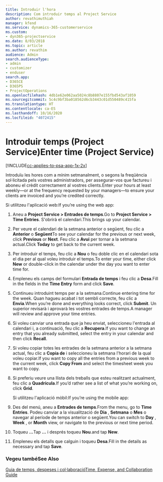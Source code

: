 ```yaml
---
title: Introduir l'hora
description: Com introduir temps al Project Service
author: revathimuthiah
manager: kfend
ms.service: dynamics-365-customerservice
ms.custom:
- dyn365-projectservice
ms.date: 8/03/2018
ms.topic: article
ms.author: revathim
audience: Admin
search.audienceType:
- admin
- customizer
- enduser
search.app:
- D365CE
- D365PS
- ProjectOperations
ms.openlocfilehash: 4db1e62e062aa5024c8b8807e155fbd543af1059
ms.sourcegitcommit: 5c4c9bf3ba018562d6cb3443c01d550489c415fa
ms.translationtype: HT
ms.contentlocale: ca-ES
ms.lasthandoff: 10/16/2020
ms.locfileid: "4072415"
---
```

# <a name="enter-time-project-service"></a><span data-ttu-id="396b5-103">Introduir temps (Project Service)</span><span class="sxs-lookup"><span data-stu-id="396b5-103">Enter time (Project Service)</span></span>

[!INCLUDE[cc-applies-to-psa-app-1x-2x](../includes/cc-applies-to-psa-app-1x-2x.md)]

<span data-ttu-id="396b5-104">Introduïu les hores com a mínim setmanalment, o segons la freqüència sol·licitada pels vostres administradors, per assegurar-vos que factureu i aboneu el crèdit correctament al vostres clients.</span><span class="sxs-lookup"><span data-stu-id="396b5-104">Enter your hours at least weekly—or at the frequency requested by your managers—to ensure your clients are invoiced and you’re credited correctly.</span></span>  
  
 <span data-ttu-id="396b5-105">Si utilitzeu l'aplicació web:</span><span class="sxs-lookup"><span data-stu-id="396b5-105">If you’re using the web app:</span></span>  
  
1. <span data-ttu-id="396b5-106">Aneu a **Project Service > Entrades de temps**.</span><span class="sxs-lookup"><span data-stu-id="396b5-106">Go to **Project Service > Time Entries**.</span></span> <span data-ttu-id="396b5-107">S'obrirà el calendari.</span><span class="sxs-lookup"><span data-stu-id="396b5-107">This brings up your calendar.</span></span>  
  
2. <span data-ttu-id="396b5-108">Per veure el calendari de la setmana anterior o següent, feu clic a **Anterior** o **Següent**</span><span class="sxs-lookup"><span data-stu-id="396b5-108">To see your calendar for the previous or next week, click **Previous** or **Next**.</span></span> <span data-ttu-id="396b5-109">Feu clic a **Avui** per tornar a la setmana actual.</span><span class="sxs-lookup"><span data-stu-id="396b5-109">Click **Today** to get back to the current week.</span></span>  
  
3. <span data-ttu-id="396b5-110">Per introduir el temps, feu clic a **Nou** o feu doble clic en el calendari sota el dia per al qual voleu introduir el temps.</span><span class="sxs-lookup"><span data-stu-id="396b5-110">To enter your time, either click **New** or double-click in the calendar under the day you want to enter time for.</span></span>  
  
4. <span data-ttu-id="396b5-111">Empleneu els camps del formulari **Entrada de temps** i feu clic a **Desa**.</span><span class="sxs-lookup"><span data-stu-id="396b5-111">Fill in the fields in the **Time Entry** form and click **Save**.</span></span>  
  
5. <span data-ttu-id="396b5-112">Continueu introduint temps per a la setmana.</span><span class="sxs-lookup"><span data-stu-id="396b5-112">Continue entering time for the week.</span></span> <span data-ttu-id="396b5-113">Quan hagueu acabat i tot sembli correcte, feu clic a **Envia**.</span><span class="sxs-lookup"><span data-stu-id="396b5-113">When you’re done and everything looks correct, click **Submit**.</span></span> <span data-ttu-id="396b5-114">Un superior revisarà i aprovarà les vostres entrades de temps.</span><span class="sxs-lookup"><span data-stu-id="396b5-114">A manager will review and approve your time entries.</span></span>  
  
6. <span data-ttu-id="396b5-115">Si voleu canviar una entrada que ja heu enviat, seleccioneu l'entrada al calendari i, a continuació, feu clic a **Recupera**.</span><span class="sxs-lookup"><span data-stu-id="396b5-115">If you want to change an entry that you already submitted, select the entry in your calendar and then click **Recall**.</span></span>  
  
7. <span data-ttu-id="396b5-116">Si voleu copiar totes les entrades de la setmana anterior a la setmana actual, feu clic a **Copia de** i seleccioneu la setmana l'horari de la qual voleu copiar.</span><span class="sxs-lookup"><span data-stu-id="396b5-116">If you want to copy all the entries from a previous week to the current week, click **Copy From** and select the timesheet week you want to copy.</span></span>  
  
8. <span data-ttu-id="396b5-117">Si preferiu veure una llista dels treballs que esteu realitzant actualment, feu clic a **Quadrícula**.</span><span class="sxs-lookup"><span data-stu-id="396b5-117">If you’d rather see a list of what you’re working on, click **Grid**.</span></span>  
  
   <span data-ttu-id="396b5-118">Si utilitzeu l'aplicació mòbil:</span><span class="sxs-lookup"><span data-stu-id="396b5-118">If you’re using the mobile app:</span></span>  
  
9. <span data-ttu-id="396b5-119">Des del menú, aneu a **Entrades de temps**.</span><span class="sxs-lookup"><span data-stu-id="396b5-119">From the menu, go to **Time Entries**.</span></span>     <span data-ttu-id="396b5-120">Podeu canviar a la visualització de **Dia** , **Setmana** o **Mes** o navegar al període de temps anterior o següent.</span><span class="sxs-lookup"><span data-stu-id="396b5-120">You can switch to **Day** , **Week** , or **Month** view, or navigate to the previous or next time period.</span></span>  
  
10. <span data-ttu-id="396b5-121">Toqueu **...**</span><span class="sxs-lookup"><span data-stu-id="396b5-121">Tap **…**</span></span> <span data-ttu-id="396b5-122">i després toqueu **Nou**.</span><span class="sxs-lookup"><span data-stu-id="396b5-122">and tap **New**.</span></span>  
  
11. <span data-ttu-id="396b5-123">Empleneu els detalls que calguin i toqueu **Desa**.</span><span class="sxs-lookup"><span data-stu-id="396b5-123">Fill in the details as necessary and tap **Save**.</span></span>  
  
### <a name="see-also"></a><span data-ttu-id="396b5-124">Vegeu també</span><span class="sxs-lookup"><span data-stu-id="396b5-124">See Also</span></span>  
 [<span data-ttu-id="396b5-125">Guia de temps, despeses i col·laboració</span><span class="sxs-lookup"><span data-stu-id="396b5-125">Time, Expense, and Collaboration Guide</span></span>](../psa/time-expense-collaboration-guide.md)
